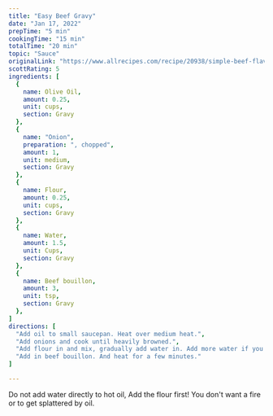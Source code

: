 ```yaml
---
title: "Easy Beef Gravy"
date: "Jan 17, 2022"
prepTime: "5 min" 
cookingTime: "15 min"
totalTime: "20 min"
topic: "Sauce"
originalLink: "https://www.allrecipes.com/recipe/20938/simple-beef-flavored-gravy/"
scottRating: 5
ingredients: [
  {
    name: Olive Oil,
    amount: 0.25,
    unit: cups,
    section: Gravy
  },
  {
    name: "Onion",
    preparation: ", chopped",
    amount: 1,
    unit: medium,
    section: Gravy
  },
  {
    name: Flour,
    amount: 0.25,
    unit: cups,
    section: Gravy
  },
  {
    name: Water,
    amount: 1.5,
    unit: Cups,
    section: Gravy
  },
  {
    name: Beef bouillon,
    amount: 3,
    unit: tsp,
    section: Gravy
  },
]
directions: [
  "Add oil to small saucepan. Heat over medium heat.",
  "Add onions and cook until heavily browned.",
  "Add flour in and mix, gradually add water in. Add more water if you don't want it as thick.",
  "Add in beef bouillon. And heat for a few minutes."
]

---
```


Do not add water directly to hot oil, Add the flour first! You don't want a fire or to get splattered by oil.
